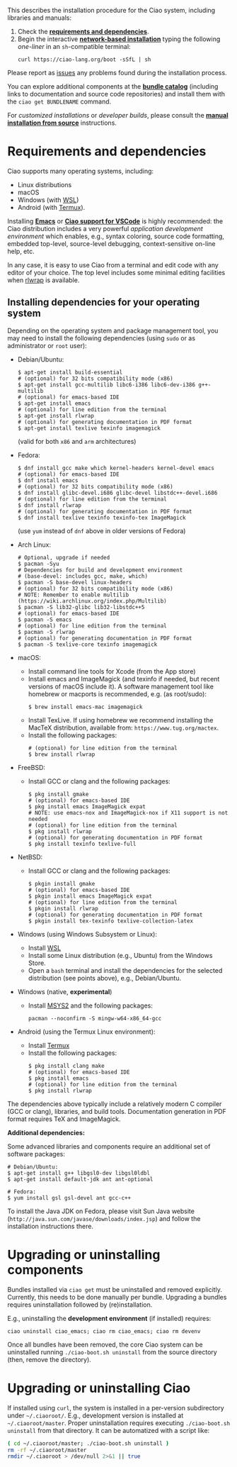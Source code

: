 This describes the installation procedure for the Ciao system,
including libraries and manuals:

1. Check the [**requirements and dependencies**](#Requirements%20and%20dependencies).
2. Begin the interactive [**network-based installation**](/ciao/build/doc/ciao.html/Install.html#Network-based%20installation%20options)
   typing the following *one-liner* in an `sh`-compatible terminal:
   ```
   curl https://ciao-lang.org/boot -sSfL | sh
   ```

Please report as [issues](https://github.com/ciao-lang/ciao/issues)
any problems found during the installation process.

You can explore additional components at the **[bundle
catalog](/bundles.html)** (including links to documentation and source
code repositories) and install them with the `ciao get BUNDLENAME`
command.

For *customized installations* or *developer builds*, please consult
the [**manual installation from
source**](/ciao/build/doc/ciao.html/Install.html#Manual%20installation%20from%20source)
instructions.

# Requirements and dependencies

Ciao supports many operating systems, including:

 - Linux distributions
 - macOS
 - Windows (with [WSL](https://docs.microsoft.com/en-us/windows/wsl/install-win10))
 - Android (with [Termux](https://termux.com)).

Installing [**Emacs**](https://www.gnu.org/software/emacs/) or
[**Ciao support for VSCode**](https://marketplace.visualstudio.com/items?itemName=ciao-lang.ciao-prolog-vsc)
is highly recommended: the Ciao distribution includes a very powerful
*application development environment* which enables, e.g., syntax
coloring, source code formatting, embedded top-level, source-level
debugging, context-sensitive on-line help, etc.

In any case, it is easy to use Ciao from a terminal and edit code with
any editor of your choice. The top level includes some minimal editing
facilities when [rlwrap](https://github.com/hanslub42/rlwrap) is
available.

## Installing dependencies for your operating system

Depending on the operating system and package management tool, you may
need to install the following dependencies (using `sudo` or as
administrator or `root` user):

 - Debian/Ubuntu:
   ```
   $ apt-get install build-essential
   # (optional) for 32 bits compatibility mode (x86)
   $ apt-get install gcc-multilib libc6-i386 libc6-dev-i386 g++-multilib
   # (optional) for emacs-based IDE
   $ apt-get install emacs
   # (optional) for line edition from the terminal
   $ apt-get install rlwrap
   # (optional) for generating documentation in PDF format
   $ apt-get install texlive texinfo imagemagick
   ```
   (valid for both `x86` and `arm` architectures)
	
 - Fedora:
   ```
   $ dnf install gcc make which kernel-headers kernel-devel emacs
   # (optional) for emacs-based IDE
   $ dnf install emacs
   # (optional) for 32 bits compatibility mode (x86)
   $ dnf install glibc-devel.i686 glibc-devel libstdc++-devel.i686
   # (optional) for line edition from the terminal
   $ dnf install rlwrap
   # (optional) for generating documentation in PDF format
   $ dnf install texlive texinfo texinfo-tex ImageMagick
   ```
   (use `yum` instead of `dnf` above in older versions of Fedora)
	
 - Arch Linux:
   ```
   # Optional, upgrade if needed
   $ pacman -Syu
   # Dependencies for build and development environment
   # (base-devel: includes gcc, make, which)
   $ pacman -S base-devel linux-headers
   # (optional) for 32 bits compatibility mode (x86)
   # NOTE: Remember to enable multilib (https://wiki.archlinux.org/index.php/Multilib)
   $ pacman -S lib32-glibc lib32-libstdc++5
   # (optional) for emacs-based IDE
   $ pacman -S emacs
   # (optional) for line edition from the terminal
   $ pacman -S rlwrap
   # (optional) for generating documentation in PDF format
   $ pacman -S texlive-core texinfo imagemagick
   ```

 - macOS:
   - Install command line tools for Xcode (from the App store)
   - Install emacs and ImageMagick (and texinfo if needed, but recent
     versions of macOS include it). A software management tool like
     homebrew or macports is recommended, e.g. (as root/sudo):
     ```
     $ brew install emacs-mac imagemagick
     ```
   - Install TexLive. If using homebrew we recommend installing the
     MacTeX distribution, available from: `https://www.tug.org/mactex`.
   - Install the following packages:
     ```
     # (optional) for line edition from the terminal
     $ brew install rlwrap
     ```
	
 - FreeBSD:
   - Install GCC or clang and the following packages:
     ```
     $ pkg install gmake
     # (optional) for emacs-based IDE
     $ pkg install emacs ImageMagick expat
     # NOTE: use emacs-nox and ImageMagick-nox if X11 support is not needed
     # (optional) for line edition from the terminal
     $ pkg install rlwrap
     # (optional) for generating documentation in PDF format
     $ pkg install texinfo texlive-full
     ```

 - NetBSD:
   - Install GCC or clang and the following packages:
     ```
     $ pkgin install gmake
     # (optional) for emacs-based IDE
     $ pkgin install emacs ImageMagick expat
     # (optional) for line edition from the terminal
     $ pkgin install rlwrap
     # (optional) for generating documentation in PDF format
     $ pkgin install tex-texinfo texlive-collection-latex
     ```

 - Windows (using Windows Subsystem or Linux):
   - Install [WSL](https://docs.microsoft.com/en-us/windows/wsl/install-win10)
   - Install some Linux distribution (e.g., Ubuntu) from the Windows Store.
   - Open a `bash` terminal and install the dependencies for the
     selected distribution (see points above), e.g., Debian/Ubuntu.

 - Windows (native, **experimental**)
   - Install [MSYS2](http://www.msys2.org/) and the following packages:
     ```
     pacman --noconfirm -S mingw-w64-x86_64-gcc
     ```
	
 - Android (using the Termux Linux environment):
   - Install [Termux](https://termux.com/)
   - Install the following packages:
     ```
     $ pkg install clang make
     # (optional) for emacs-based IDE
     $ pkg install emacs
     # (optional) for line edition from the terminal
     $ pkg install rlwrap
     ```
	
The dependencies above typically include a relatively modern C
compiler (GCC or clang), libraries, and build tools. Documentation
generation in PDF format requires TeX and ImageMagick.

**Additional dependencies:**

Some advanced libraries and components require an additional set of
software packages:

```
# Debian/Ubuntu:
$ apt-get install g++ libgsl0-dev libgsl0ldbl
$ apt-get install default-jdk ant ant-optional
 
# Fedora:
$ yum install gsl gsl-devel ant gcc-c++
```

To install the Java JDK on Fedora, please visit Sun Java website
(`http://java.sun.com/javase/downloads/index.jsp`) and follow the
installation instructions there.

# Upgrading or uninstalling components

Bundles installed via `ciao get` must be uninstalled and removed
explicitly. Currently, this needs to be done manually per bundle.
Upgrading a bundles requires uninstallation followed by
(re)installation.

E.g., uninstalling the **development environment** (if installed)
requires:
```
ciao uninstall ciao_emacs; ciao rm ciao_emacs; ciao rm devenv
```
Once all bundles have been removed, the core Ciao system can be
uninstalled running `./ciao-boot.sh uninstall` from the source
directory (then, remove the directory).

# Upgrading or uninstalling Ciao

If installed using `curl`, the system is installed in a
per-version subdirectory under `~/.ciaoroot/`. E.g., development
version is installed at `~/.ciaoroot/master`. Proper uninstallation
requires executing `./ciao-boot.sh uninstall` from that directory.
It can be automatized with a script like:
```sh
( cd ~/.ciaoroot/master; ./ciao-boot.sh uninstall )
rm -rf ~/.ciaoroot/master
rmdir ~/.ciaoroot > /dev/null 2>&1 || true
```
